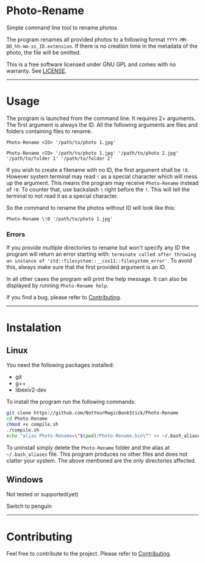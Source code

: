 # Photo-Rename

Simple command line tool to rename photos

The program renames all provided photos to a following format `YYYY-MM-DD_hh-mm-ss_ID.extension`. If there is no creation time in the metadata of the photo, the file will be omitted.

This is a free software licensed under GNU GPL and comes with no warranty. See [LICENSE](./LICENSE).

---

# Usage

The program is launched from the command line. It requires 2+ arguments. The first argument is always the ID. All the following arguments are files and folders containing files to rename.

`Photo-Rename <ID> '/path/to/photo 1.jpg'`

`Photo-Rename <ID> '/path/to/photo 1.jpg' '/path/to/photo 2.jpg' '/path/to/folder 1' '/path/to/folder 2'`

If you wish to create a filename with no ID, the first argument shall be `!0`. However system terminal may read `!` as a special character which will mess up the argument. This means the program may receive `Photo-Rename` instead of `!0`. To counter that, use backslash `\` right before the `!`. This will tell the terminal to not read it as a special character.

So the command to rename the photos without ID will look like this:

`Photo-Rename \!0 '/path/to/photo 1.jpg'`

### Errors

If you provide multiple directories to rename but won't specify any ID the program will return an error starting with: `terminate called after throwing an instance of 'std::filesystem::__cxx11::filesystem_error'`. To avoid this, always make sure that the first provided argument is an ID.

In all other cases the program will print the help message. It can also be displayed by running `Photo-Rename help`.

If you find a bug, please refer to [Contributing](./docs/contributing.md).

---

# Instalation

## Linux

You need the following packages installed:
- git
- g++
- libexiv2-dev

To install the program run the following commands:
```bash
git clone https://github.com/NotYourMagicBonkStick/Photo-Rename
cd Photo-Rename
chmod +x compile.sh
./compile.sh
echo "alias Photo-Rename=\"$(pwd)/Photo-Rename.bin\"" >> ~/.bash_aliases
```

To uninstall simply delete the `Photo-Rename` folder and the alias at `~/.bash_aliases` file. This program produces no other files and does not clatter your system. The above mentioned are the only directories affected.

## Windows

Not tested or supported(yet)

Switch to penguin

---

# Contributing

Feel free to contribute to the project. Please refer to [Contributing](./docs/contributing.md).
